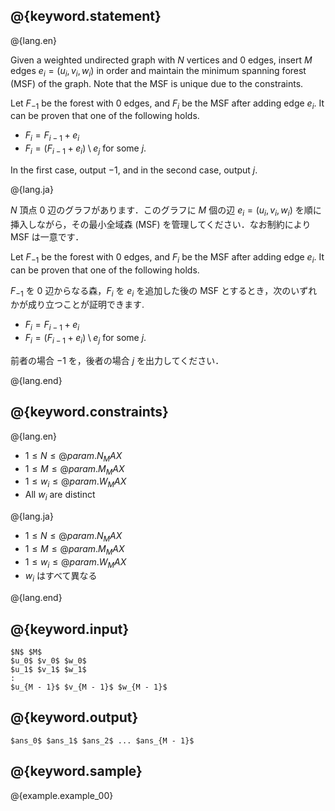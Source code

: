 ## @{keyword.statement}

@{lang.en}

Given a weighted undirected graph with $N$ vertices and $0$ edges, insert $M$ edges $e_i = (u_i,v_i,w_i)$ in order and maintain the minimum spanning forest (MSF) of the graph. Note that the MSF is unique due to the constraints.

Let $F_{-1}$ be the forest with $0$ edges, and $F_i$ be the MSF after adding edge $e_i$. It can be proven that one of the following holds.

- $F_{i}=F_{i-1}+e_i$
- $F_{i}=(F_{i-1}+e_i)\setminus e_j$ for some $j$.

In the first case, output $-1$, and in the second case, output $j$.

@{lang.ja}

$N$ 頂点 $0$ 辺のグラフがあります．このグラフに $M$ 個の辺 $e_i = (u_i,v_i,w_i)$ を順に挿入しながら，その最小全域森 (MSF) を管理してください．なお制約により MSF は一意です．

Let $F_{-1}$ be the forest with $0$ edges, and $F_i$ be the MSF after adding edge $e_i$. It can be proven that one of the following holds.

$F_{-1}$ を $0$ 辺からなる森，$F_i$ を $e_i$ を追加した後の MSF とするとき，次のいずれかが成り立つことが証明できます. 

- $F_{i}=F_{i-1}+e_i$
- $F_{i}=(F_{i-1}+e_i)\setminus e_j$ for some $j$. 

前者の場合 $-1$ を，後者の場合 $j$ を出力してください．

@{lang.end}

## @{keyword.constraints}

@{lang.en} 

- $1 \leq N \leq @{param.N_MAX}$
- $1 \leq M \leq @{param.M_MAX}$
- $1 \leq w_i \leq @{param.W_MAX}$
- All $w_i$ are distinct

@{lang.ja}

- $1 \leq N \leq @{param.N_MAX}$
- $1 \leq M \leq @{param.M_MAX}$
- $1 \leq w_i \leq @{param.W_MAX}$
- $w_i$ はすべて異なる

@{lang.end}

## @{keyword.input}

~~~
$N$ $M$
$u_0$ $v_0$ $w_0$
$u_1$ $v_1$ $w_1$
:
$u_{M - 1}$ $v_{M - 1}$ $w_{M - 1}$
~~~

## @{keyword.output}

~~~
$ans_0$ $ans_1$ $ans_2$ ... $ans_{M - 1}$
~~~


## @{keyword.sample}

@{example.example_00}
